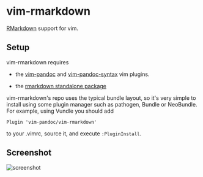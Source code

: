 vim-rmarkdown
=============

[RMarkdown](http://rmarkdown.rstudio.com/) support for vim.

## Setup

vim-rmarkdown requires 

* the [vim-pandoc](https://github.com/vim-pandoc/vim-pandoc) and
[vim-pandoc-syntax](https://github.com/vim-pandoc/vim-pandoc-syntax) vim plugins. 

* the [rmarkdown standalone package](https://github.com/rstudio/rmarkdown)

vim-rmarkdown's repo uses the typical bundle layout, so it's very simple to
install using some plugin manager such as pathogen, Bundle or NeoBundle. For
example, using Vundle you should add

    Plugin 'vim-pandoc/vim-rmarkdown'

to your .vimrc, source it, and execute `:PluginInstall`.

## Screenshot

![screenshot](http://i.imgur.com/mwr6O5t.png)
